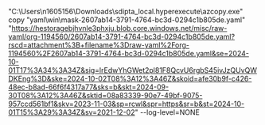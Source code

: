 "C:\Users\n1605156\Downloads\sdipta_local\.hyperexecute\azcopy.exe" copy "yaml\win\mask-2607ab14-3791-4764-bc3d-0294c1b805de.yaml" "https://hestoragebjhvnle3phxju.blob.core.windows.net/misc/raw-yaml/org-1194560/2607ab14-3791-4764-bc3d-0294c1b805de.yaml?rscd=attachment%3B+filename%3Draw-yaml%2Forg-1194560%2F2607ab14-3791-4764-bc3d-0294c1b805de.yaml&se=2024-10-01T17%3A34%3A34Z&sig=lrEdwYhGWet2pl81F8QcvU6rgbS45ivJzQUvQWDKEng%3D&ske=2024-10-02T08%3A12%3A46Z&skoid=afe30b9f-c426-48ec-b8ad-66f6f4317a77&sks=b&skt=2024-09-30T08%3A12%3A46Z&sktid=08a83339-90e7-49bf-9075-957ccd561bf1&skv=2023-11-03&sp=rcwl&spr=https&sr=b&st=2024-10-01T15%3A29%3A34Z&sv=2021-12-02" --log-level=NONE
